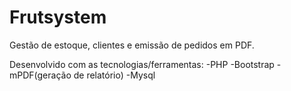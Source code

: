 # Frutsystem
Gestão de estoque, clientes e emissão de pedidos em PDF. 

Desenvolvido com as tecnologias/ferramentas:
-PHP
-Bootstrap
-mPDF(geração de relatório)
-Mysql
